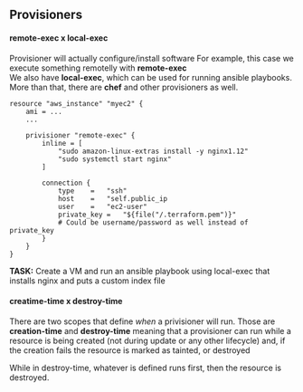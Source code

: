 ## Provisioners

#### remote-exec   x   local-exec

Provisioner will actually configure/install software
For example, this case we execute something remotelly with **remote-exec** \
We also have **local-exec**, which can be used for running ansible playbooks. \
More than that, there are **chef** and other provisioners as well.

```hcl
resource "aws_instance" "myec2" {
    ami = ...
    ...

    privisioner "remote-exec" {
        inline = [
            "sudo amazon-linux-extras install -y nginx1.12"
            "sudo systemctl start nginx"
        ]

        connection {
            type    =   "ssh"
            host    =   "self.public_ip
            user    =   "ec2-user"
            private_key =   "${file("/.terraform.pem")}"
            # Could be username/password as well instead of private_key
        }
    }
}
```

**TASK:** Create a VM and run an ansible playbook using local-exec that installs nginx and puts a custom index file


#### creatime-time    x   destroy-time

There are two scopes that define _when_ a privisioner will run. Those are **creation-time** and **destroy-time** meaning that a provisioner can run while a resource is being created (not during update or any other lifecycle) and, if the creation fails the resource is marked as tainted, or destroyed

While in destroy-time, whatever is defined runs first, then the resource is destroyed.